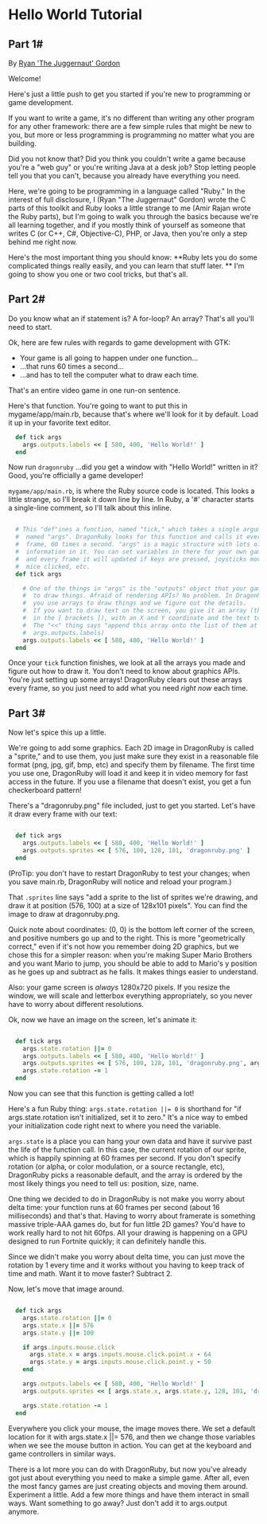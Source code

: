 # Hello World Tutorial
## Part 1#
By [Ryan 'The Juggernaut' Gordon](https://en.wikipedia.org/wiki/Ryan_C._Gordon)

Welcome!

Here's just a little push to get you started if you're new to programming or
game development.

If you want to write a game, it's no different than writing any other
program for any other framework: there are a few simple rules that might be
new to you, but more or less programming is programming no matter what you
are building.

Did you not know that? Did you think you couldn't write a game because you're
a "web guy" or you're writing Java at a desk job? Stop letting people tell
you that you can't, because you already have everything you need.

Here, we're going to be programming in a language called "Ruby." In the
interest of full disclosure, I (Ryan "The Juggernaut" Gordon) wrote the C
parts of this toolkit and Ruby looks a little strange to me (Amir Rajan wrote the
Ruby parts), but I'm going to walk you through the basics because we're all
learning together, and if you mostly think of yourself as someone that writes
C (or C++, C#, Objective-C), PHP, or Java, then you're only a step behind me right now.

Here's the most important thing you should know: **Ruby lets you do some
complicated things really easily, and you can learn that stuff later. ** I'm
going to show you one or two cool tricks, but that's all.

## Part 2#
Do you know what an if statement is? A for-loop? An array? That's all you'll
need to start.

Ok, here are few rules with regards to game development with GTK:

- Your game is all going to happen under one function...
- ...that runs 60 times a second...
- ...and has to tell the computer what to draw each time.

That's an entire video game in one run-on sentence.

Here's that function. You're going to want to put this in mygame/app/main.rb,
because that's where we'll look for it by default. Load it up in your favorite
text editor.

``` ruby
  def tick args
    args.outputs.labels << [ 580, 400, 'Hello World!' ]
  end
```

Now run `dragonruby` ...did you get a window with "Hello World!" written in
it? Good, you're officially a game developer!

`mygame/app/main.rb`, is where the Ruby source code is located. This looks a little strange, so
I'll break it down line by line. In Ruby, a '#' character starts a single-line
comment, so I'll talk about this inline.

``` ruby

  # This "def"ines a function, named "tick," which takes a single argument
  #  named "args". DragonRuby looks for this function and calls it every
  #  frame, 60 times a second. "args" is a magic structure with lots of
  #  information in it. You can set variables in there for your own game state,
  #  and every frame it will updated if keys are pressed, joysticks moved,
  #  mice clicked, etc.
  def tick args

    # One of the things in "args" is the "outputs" object that your game uses
    #  to draw things. Afraid of rendering APIs? No problem. In DragonRuby,
    #  you use arrays to draw things and we figure out the details.
    #  If you want to draw text on the screen, you give it an array (the thing
    #  in the [ brackets ]), with an X and Y coordinate and the text to draw.
    #  The "<<" thing says "append this array onto the list of them at
    #  args.outputs.labels)
    args.outputs.labels << [ 580, 400, 'Hello World!' ]
  end

```

Once your `tick` function finishes, we look at all the arrays you made and
figure out how to draw it. You don't need to know about graphics APIs.
You're just setting up some arrays! DragonRuby clears out these arrays
every frame, so you just need to add what you need _right now_ each time.

## Part 3#
Now let's spice this up a little.

We're going to add some graphics. Each 2D image in DragonRuby is called a
"sprite," and to use them, you just make sure they exist in a reasonable file
format (png, jpg, gif, bmp, etc) and specify them by filename. The first time
you use one, DragonRuby will load it and keep it in video memory for fast
access in the future. If you use a filename that doesn't exist, you get a fun
checkerboard pattern!

There's a "dragonruby.png" file included, just to get you started. Let's have
it draw every frame with our text:

``` ruby

  def tick args
    args.outputs.labels << [ 580, 400, 'Hello World!' ]
    args.outputs.sprites << [ 576, 100, 128, 101, 'dragonruby.png' ]
  end

```

(ProTip: you don't have to restart DragonRuby to test your changes; when you
save main.rb, DragonRuby will notice and reload your program.)

That `.sprites` line says "add a sprite to the list of sprites we're drawing,
and draw it at position (576, 100) at a size of 128x101 pixels". You can
find the image to draw at dragonruby.png.

Quick note about coordinates: (0, 0) is the bottom left corner of the screen,
and positive numbers go up and to the right. This is more "geometrically
correct," even if it's not how you remember doing 2D graphics, but we chose
this for a simpler reason: when you're making Super Mario Brothers and you
want Mario to jump, you should be able to add to Mario's y position as he
goes up and subtract as he falls. It makes things easier to understand.

Also: your game screen is _always_ 1280x720 pixels. If you resize the window,
we will scale and letterbox everything appropriately, so you never have to
worry about different resolutions.

Ok, now we have an image on the screen, let's animate it:

``` ruby

  def tick args
    args.state.rotation ||= 0
    args.outputs.labels << [ 580, 400, 'Hello World!' ]
    args.outputs.sprites << [ 576, 100, 128, 101, 'dragonruby.png', args.state.rotation ]
    args.state.rotation -= 1
  end

```

Now you can see that this function is getting called a lot!

Here's a fun Ruby thing: `args.state.rotation ||= 0` is shorthand for "if
args.state.rotation isn't initialized, set it to zero." It's a nice way to
embed your initialization code right next to where you need the variable.

`args.state` is a place you can hang your own data and have it survive past the
life of the function call. In this case, the current rotation of our sprite,
which is happily spinning at 60 frames per second. If you don't specify
rotation (or alpha, or color modulation, or a source rectangle, etc),
DragonRuby picks a reasonable default, and the array is ordered by the most
likely things you need to tell us: position, size, name.

One thing we decided to do in DragonRuby is not make you worry about delta
time: your function runs at 60 frames per second (about 16 milliseconds) and
that's that. Having to worry about framerate is something massive triple-AAA
games do, but for fun little 2D games? You'd have to work really hard to not
hit 60fps. All your drawing is happening on a GPU designed to run Fortnite
quickly; it can definitely handle this.

Since we didn't make you worry about delta time, you can just move the
rotation by 1 every time and it works without you having to keep track of
time and math. Want it to move faster? Subtract 2.

Now, let's move that image around.

``` ruby

  def tick args
    args.state.rotation ||= 0
    args.state.x ||= 576
    args.state.y ||= 100

    if args.inputs.mouse.click
      args.state.x = args.inputs.mouse.click.point.x - 64
      args.state.y = args.inputs.mouse.click.point.y - 50
    end

    args.outputs.labels << [ 580, 400, 'Hello World!' ]
    args.outputs.sprites << [ args.state.x, args.state.y, 128, 101, 'dragonruby.png', args.state.rotation ]

    args.state.rotation -= 1
  end

```

Everywhere you click your mouse, the image moves there. We set a default
location for it with args.state.x ||= 576, and then we change those variables
when we see the mouse button in action. You can get at the keyboard and game
controllers in similar ways.

There is a lot more you can do with DragonRuby, but now you've already got
just about everything you need to make a simple game. After all, even the
most fancy games are just creating objects and moving them around. Experiment
a little. Add a few more things and have them interact in small ways. Want
something to go away? Just don't add it to args.output anymore.
